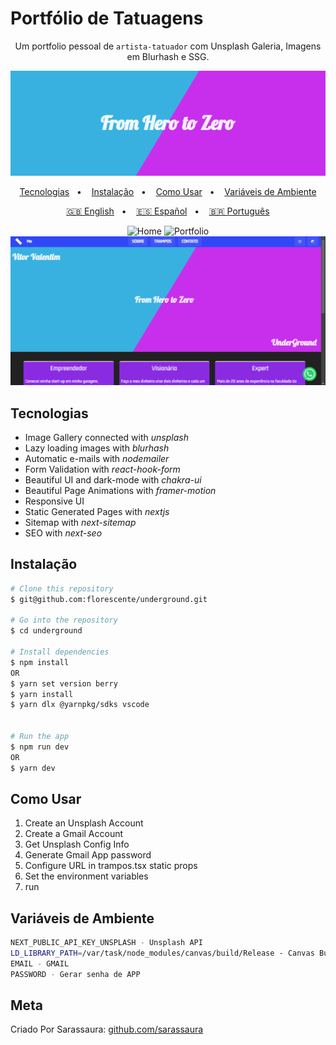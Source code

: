 # Portfólio de Tatuagens

<div align="center">

Um portfolio pessoal de `artista-tatuador` com Unsplash Galeria, Imagens em Blurhash e SSG.

![Banner](/public/banner.png?raw=true)

[Tecnologias](#tecnologias)&nbsp;&nbsp; • &nbsp;&nbsp;
[Instalação](#instalação)&nbsp;&nbsp; • &nbsp;&nbsp;
[Como Usar](#como-usar)&nbsp;&nbsp; • &nbsp;&nbsp;
[Variáveis de Ambiente](#variáveis-de-ambiente)

[🇬🇧 English](/README.md)&nbsp;&nbsp; • &nbsp;&nbsp;
[🇪🇸 Español](/README.es.md)&nbsp;&nbsp; • &nbsp;&nbsp;
[🇧🇷 Português](/README.pt-BR.md)

![Home](/public/page.gif)
![Portfolio](/public/portfolio.gif)
![Contact](/public/contact.gif)

</div>

## Tecnologias

- Image Gallery connected with _unsplash_
- Lazy loading images with _blurhash_
- Automatic e-mails with _nodemailer_
- Form Validation with _react-hook-form_
- Beautiful UI and dark-mode with _chakra-ui_
- Beautiful Page Animations with _framer-motion_
- Responsive UI
- Static Generated Pages with _nextjs_
- Sitemap with _next-sitemap_
- SEO with _next-seo_

## Instalação

```sh
# Clone this repository
$ git@github.com:florescente/underground.git

# Go into the repository
$ cd underground

# Install dependencies
$ npm install
OR
$ yarn set version berry
$ yarn install
$ yarn dlx @yarnpkg/sdks vscode


# Run the app
$ npm run dev
OR
$ yarn dev
```

## Como Usar

1. Create an Unsplash Account
2. Create a Gmail Account
3. Get Unsplash Config Info
4. Generate Gmail App password
5. Configure URL in trampos.tsx static props
6. Set the environment variables
7. run

## Variáveis de Ambiente

```bash
NEXT_PUBLIC_API_KEY_UNSPLASH - Unsplash API
LD_LIBRARY_PATH=/var/task/node_modules/canvas/build/Release - Canvas Bug
EMAIL - GMAIL
PASSWORD - Gerar senha de APP
```

## Meta

Criado Por Sarassaura:
[github.com/sarassaura](https://github.com/sarassaura)


